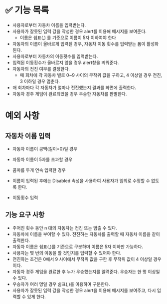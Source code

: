 # ✅ 기능 목록
- 사용자로부터 자동차 이름을 입력받는다.
- 사용자가 잘못된 입력 값을 작성한 경우 alert를 이용해 메시지를 보여준다.   
    - 이름은 쉼표(,) 를 기준으로 이름이 5자 이하여야 한다
- 자동차의 이름이 올바르게 입력된 경우, 자동차 이동 횟수를 입력받는 폼이 활성화 된다.
- 사용자로부터 자동차의 이동횟수를 입력받는다.
- 입력된 이동횟수가 올바르지 않을 경우 alert창을 띄워준다. 
- 자동차의 전진 여부를 결정한다.
    - 매 회차에 각 자동차 별로 0~9 사이의 무작위 값을 구하고, 4 이상일 경우 전진, 3 이하일 경우 멈춘다.
- 매 회차마다 각 자동차가 얼마나 전진했는지 결과를 화면에 출력한다. 
- 자동차 경주 게임이 완료되었을 경우 우승한 자동차를 판별한다.

# 예외 사항

## 자동차 이름 입력 
- 자동차 이름이 공백(길이=0)일 경우 
- 자동차 이름이 5자를 초과할 경우
- 콤마를 두개 연속 입력한 경우 
- 이름이 입력된 후에는 Disabled 속성을 사용하여 사용자가 임의로 수정할 수 없도록 한다.

- 이동횟수 입력 


## 기능 요구 사항
- 주어진 횟수 동안 n 대의 자동차는 전진 또는 멈출 수 있다.
- 자동차에 이름을 부여할 수 있다. 전진하는 자동차를 출력할 때 자동차 이름을 같이 출력한다.
- 자동차 이름은 쉼표(,)를 기준으로 구분하며 이름은 5자 이하만 가능하다.
- 사용자는 몇 번의 이동을 할 것인지를 입력할 수 있어야 한다.
- 전진하는 조건은 0에서 9 사이에서 무작위 값을 구한 후 무작위 값이 4 이상일 경우이다.
- 자동차 경주 게임을 완료한 후 누가 우승했는지를 알려준다. 우승자는 한 명 이상일 수 있다.
- 우승자가 여러 명일 경우 쉼표(,)를 이용하여 구분한다.
- 사용자가 잘못된 입력 값을 작성한 경우 alert을 이용해 메시지를 보여주고, 다시 입력할 수 있게 한다.